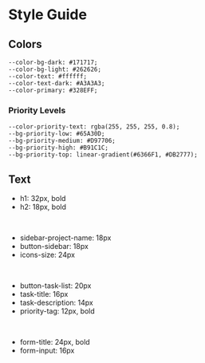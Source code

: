# Style Guide

## Colors

    --color-bg-dark: #171717;
    --color-bg-light: #262626;
    --color-text: #ffffff;
    --color-text-dark: #A3A3A3;
    --color-primary: #328EFF;

### Priority Levels

    --color-priority-text: rgba(255, 255, 255, 0.8);
    --bg-priority-low: #65A30D;
    --bg-priority-medium: #D97706;
    --bg-priority-high: #B91C1C;
    --bg-priority-top: linear-gradient(#6366F1, #DB2777);

## Text

- h1: 32px, bold
- h2: 18px, bold

<br>

- sidebar-project-name: 18px
- button-sidebar: 18px
- icons-size: 24px

<br>

- button-task-list: 20px
- task-title: 16px
- task-description: 14px
- priority-tag: 12px, bold

<br>

- form-title: 24px, bold
- form-input: 16px
